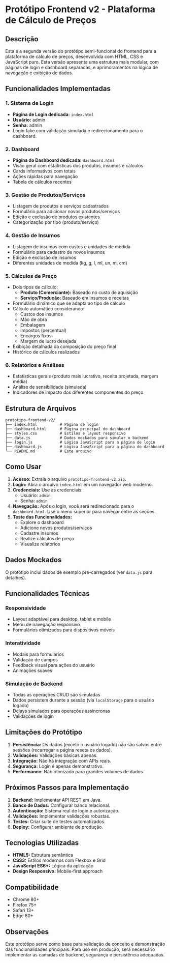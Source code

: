# Protótipo Frontend v2 - Plataforma de Cálculo de Preços

## Descrição

Esta é a segunda versão do protótipo semi-funcional do frontend para a plataforma de cálculo de preços, desenvolvida com HTML, CSS e JavaScript puro. Esta versão apresenta uma estrutura mais modular, com páginas de login e dashboard separadas, e aprimoramentos na lógica de navegação e exibição de dados.

## Funcionalidades Implementadas

### 1. Sistema de Login

- **Página de Login dedicada:** `index.html`
- **Usuário:** admin
- **Senha:** admin
- Login fake com validação simulada e redirecionamento para o dashboard.

### 2. Dashboard

- **Página do Dashboard dedicada:** `dashboard.html`
- Visão geral com estatísticas dos produtos, insumos e cálculos
- Cards informativos com totais
- Ações rápidas para navegação
- Tabela de cálculos recentes

### 3. Gestão de Produtos/Serviços

- Listagem de produtos e serviços cadastrados
- Formulário para adicionar novos produtos/serviços
- Edição e exclusão de produtos existentes
- Categorização por tipo (produto/serviço)

### 4. Gestão de Insumos

- Listagem de insumos com custos e unidades de medida
- Formulário para cadastro de novos insumos
- Edição e exclusão de insumos
- Diferentes unidades de medida (kg, g, l, ml, un, m, cm)

### 5. Cálculos de Preço

- Dois tipos de cálculo:
  - **Produto (Comerciante):** Baseado no custo de aquisição
  - **Serviço/Produção:** Baseado em insumos e receitas
- Formulário dinâmico que se adapta ao tipo de cálculo
- Cálculo automático considerando:
  - Custos dos insumos
  - Mão de obra
  - Embalagem
  - Impostos (percentual)
  - Encargos fixos
  - Margem de lucro desejada
- Exibição detalhada da composição do preço final
- Histórico de cálculos realizados

### 6. Relatórios e Análises

- Estatísticas gerais (produto mais lucrativo, receita projetada, margem média)
- Análise de sensibilidade (simulada)
- Indicadores de impacto dos diferentes componentes do preço

## Estrutura de Arquivos

```
prototipo-frontend-v2/
├── index.html          # Página de login
├── dashboard.html      # Página principal do dashboard
├── styles.css          # Estilos e layout responsivo
├── data.js             # Dados mockados para simular o backend
├── login.js            # Lógica JavaScript para a página de login
├── dashboard.js        # Lógica JavaScript para a página do dashboard
└── README.md           # Este arquivo
```

## Como Usar

1. **Acesso:** Extraia o arquivo `prototipo-frontend-v2.zip`.
2. **Login:** Abra o arquivo `index.html` em um navegador web moderno.
3. **Credenciais:** Use as credenciais:
   - Usuário: `admin`
   - Senha: `admin`
4. **Navegação:** Após o login, você será redirecionado para o `dashboard.html`. Use o menu superior para navegar entre as seções.
5. **Teste das Funcionalidades:**
   - Explore o dashboard
   - Adicione novos produtos/serviços
   - Cadastre insumos
   - Realize cálculos de preço
   - Visualize relatórios

## Dados Mockados

O protótipo inclui dados de exemplo pré-carregados (ver `data.js` para detalhes).

## Funcionalidades Técnicas

### Responsividade

- Layout adaptável para desktop, tablet e mobile
- Menu de navegação responsivo
- Formulários otimizados para dispositivos móveis

### Interatividade

- Modais para formulários
- Validação de campos
- Feedback visual para ações do usuário
- Animações suaves

### Simulação de Backend

- Todas as operações CRUD são simuladas
- Dados persistem durante a sessão (via `localStorage` para o usuário logado)
- Delays simulados para operações assíncronas
- Validações de login

## Limitações do Protótipo

1. **Persistência:** Os dados (exceto o usuário logado) não são salvos entre sessões (recarregar a página reseta os dados).
2. **Validações:** Validações básicas apenas.
3. **Integração:** Não há integração com APIs reais.
4. **Segurança:** Login é apenas demonstrativo.
5. **Performance:** Não otimizado para grandes volumes de dados.

## Próximos Passos para Implementação

1. **Backend:** Implementar API REST em Java.
2. **Banco de Dados:** Configurar banco relacional.
3. **Autenticação:** Sistema real de login e autorização.
4. **Validações:** Implementar validações robustas.
5. **Testes:** Criar suite de testes automatizados.
6. **Deploy:** Configurar ambiente de produção.

## Tecnologias Utilizadas

- **HTML5:** Estrutura semântica
- **CSS3:** Estilos modernos com Flexbox e Grid
- **JavaScript ES6+:** Lógica da aplicação
- **Design Responsivo:** Mobile-first approach

## Compatibilidade

- Chrome 80+
- Firefox 75+
- Safari 13+
- Edge 80+

## Observações

Este protótipo serve como base para validação de conceito e demonstração das funcionalidades principais. Para uso em produção, será necessário implementar as camadas de backend, segurança e persistência adequadas.
